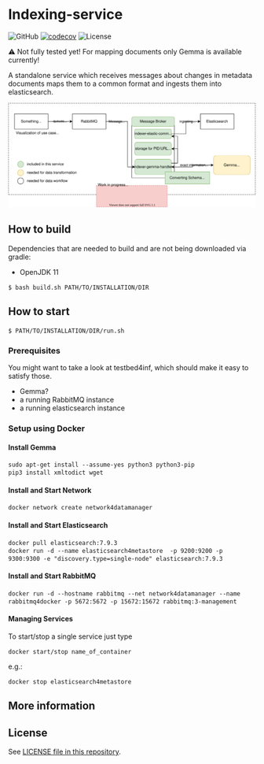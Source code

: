 # Indexing-service

![GitHub](../../actions/workflows/gradle.yml/badge.svg)
[![codecov](https://codecov.io/gh/kit-data-manager/indexing-service/branch/master/graph/badge.svg?token=J9TP8YSZU6)](https://codecov.io/gh/kit-data-manager/indexing-service)
![License](https://img.shields.io/github/license/kit-data-manager/indexing-service.svg)

:warning:
Not fully tested yet!
For mapping documents only Gemma is available currently!

A standalone service which receives messages about changes in metadata documents maps them to a common format and ingests them into elasticsearch.

![Visualization of use case structure.](use-case.drawio.svg)


## How to build

Dependencies that are needed to build and are not being downloaded via gradle:

- OpenJDK 11
```
$ bash build.sh PATH/TO/INSTALLATION/DIR
```
## How to start
```
$ PATH/TO/INSTALLATION/DIR/run.sh
```

### Prerequisites

You might want to take a look at testbed4inf, which should make it easy to satisfy those.

- Gemma?
- a running RabbitMQ instance 
- a running elasticsearch instance

### Setup using Docker
#### Install Gemma
```
sudo apt-get install --assume-yes python3 python3-pip 
pip3 install xmltodict wget
```

#### Install and Start Network
```
docker network create network4datamanager
```

#### Install and Start Elasticsearch
```
docker pull elasticsearch:7.9.3
docker run -d --name elasticsearch4metastore  -p 9200:9200 -p 9300:9300 -e "discovery.type=single-node" elasticsearch:7.9.3
```

#### Install and Start RabbitMQ
```
docker run -d --hostname rabbitmq --net network4datamanager --name rabbitmq4docker -p 5672:5672 -p 15672:15672 rabbitmq:3-management
```
#### Managing Services
To start/stop a single service just type
```
docker start/stop name_of_container
```
e.g.:
```
docker stop elasticsearch4metastore
```


## More information

## License

See [LICENSE file in this repository](LICENSE).